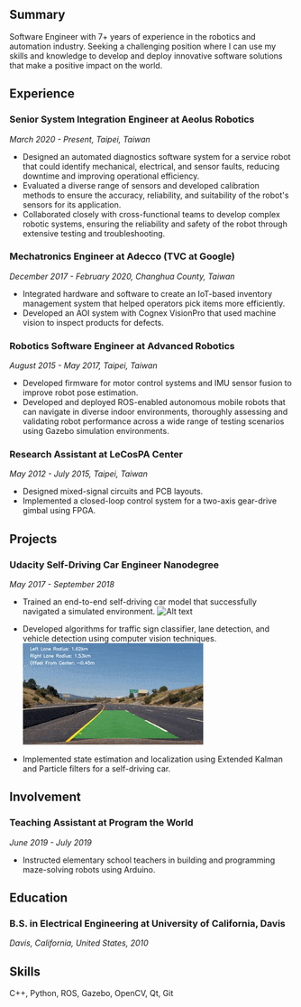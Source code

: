 
## Summary
Software Engineer with 7+ years of experience in the robotics and automation industry. Seeking a challenging position where I can use my skills and knowledge to develop and deploy innovative software solutions that make a positive impact on the world.

## Experience

### Senior System Integration Engineer at Aeolus Robotics
_March 2020 - Present, Taipei, Taiwan_
- Designed an automated diagnostics software system for a service robot that could identify mechanical, electrical, and sensor faults, reducing downtime and improving operational efficiency.
- Evaluated a diverse range of sensors and developed calibration methods to ensure the accuracy, reliability, and suitability of the robot's sensors for its application.
- Collaborated closely with cross-functional teams to develop complex robotic systems, ensuring the reliability and safety of the robot through extensive testing and troubleshooting.

### Mechatronics Engineer at Adecco (TVC at Google)
_December 2017 - February 2020, Changhua County, Taiwan_
- Integrated hardware and software to create an IoT-based inventory management system that helped operators pick items more efficiently.
- Developed an AOI system with Cognex VisionPro that used machine vision to inspect products for defects.

### Robotics Software Engineer at Advanced Robotics
_August 2015 - May 2017, Taipei, Taiwan_
- Developed firmware for motor control systems and IMU sensor fusion to improve robot pose estimation.
- Developed and deployed ROS-enabled autonomous mobile robots that can navigate in diverse indoor environments, thoroughly assessing and validating robot performance across a wide range of testing scenarios using Gazebo simulation environments.

### Research Assistant at LeCosPA Center
_May 2012 - July 2015, Taipei, Taiwan_
- Designed mixed-signal circuits and PCB layouts.
- Implemented a closed-loop control system for a two-axis gear-drive gimbal using FPGA.

## Projects

### Udacity Self-Driving Car Engineer Nanodegree
_May 2017 - September 2018_
- Trained an end-to-end self-driving car model that successfully navigated a simulated environment.
  ![Alt text](assets/img/unity.gif)

- Developed algorithms for traffic sign classifier, lane detection, and vehicle detection using computer vision techniques.
  ![Alt text](assets/img/car_lane_detect.gif)
- Implemented state estimation and localization using Extended Kalman and Particle filters for a self-driving car.

## Involvement

### Teaching Assistant at Program the World
_June 2019 - July 2019_
- Instructed elementary school teachers in building and programming maze-solving robots using Arduino.

## Education

### B.S. in Electrical Engineering at University of California, Davis
_Davis, California, United States, 2010_

## Skills
C++, Python, ROS, Gazebo, OpenCV, Qt, Git
